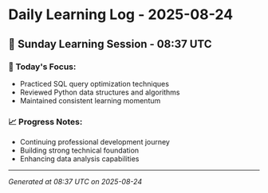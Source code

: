 # Daily Learning Log - 2025-08-24

## 📅 Sunday Learning Session - 08:37 UTC

### 🎯 Today's Focus:
- Practiced SQL query optimization techniques
- Reviewed Python data structures and algorithms
- Maintained consistent learning momentum

### 📈 Progress Notes:
- Continuing professional development journey
- Building strong technical foundation
- Enhancing data analysis capabilities

---
*Generated at 08:37 UTC on 2025-08-24*
